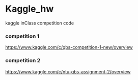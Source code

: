 # Kaggle_hw
kaggle inClass competition code

### competition 1

https://www.kaggle.com/c/qbs-competition-1-new/overview

### competition 2

https://www.kaggle.com/c/ntu-qbs-assignment-2/overview
